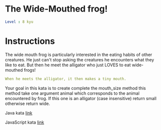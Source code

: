 # The Wide-Mouthed frog!

```yaml
Level : 8 kyu
```



# Instructions
The wide mouth frog is particularly interested in the eating habits of other creatures.
He just can't stop asking the creatures he encounters what they like to eat.
But then he meet the alligator who just LOVES to eat wide-mouthed frogs!

```yaml
When he meets the alligator, it then makes a tiny mouth.
```

Your goal in this kata is to create complete the mouth_size method this method take one argument animal which corresponds to the animal encountered by frog. If this one is an alligator (case insensitive) return small otherwise return wide.

Java kata [link](https://www.codewars.com/kata/57ec8bd8f670e9a47a000f89/train/java)

JavaScript kata [link](https://www.codewars.com/kata/57ec8bd8f670e9a47a000f89/train/javascript)